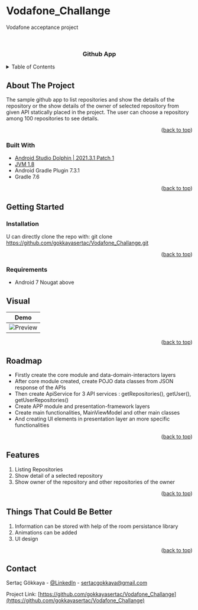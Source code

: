 # Vodafone_Challange
Vodafone acceptance project
<div id="top"></div>

<!-- PROJECT LOGO -->
<br />
<div align="center">
<h3 align="center">Github App</h3>

</div>



<!-- TABLE OF CONTENTS -->
<details>
  <summary>Table of Contents</summary>
  <ol>
    <li>
      <a href="#about-the-project">About The Project</a>
      <ul>
        <li><a href="#built-with">Built With</a></li>
      </ul>
    </li>
    <li>
      <a href="#getting-started">Getting Started</a>
      <ul>
        <li><a href="#installation">Installation</a></li>
      </ul>
    </li>
    <li><a href="#visual">Usage</a></li>
    <li><a href="#roadmap">Roadmap</a></li>
    <li><a href="#contact">Contact</a></li>
  </ol>
</details>



<!-- ABOUT THE PROJECT -->
## About The Project

The sample github app to list repositories and show the details of the repository or the show details of the owner of selected repository from given API statically placed in the project. The user can choose a repository among 100 repositories to see details.

<p align="right">(<a href="#top">back to top</a>)</p>



### Built With

* [Android Studio Dolphin | 2021.3.1 Patch 1](https://developer.android.com/studio/releases)
* [JVM 1.8](https://www.java.com/en/download/manual.jsp)
* Android Gradle Plugin 7.3.1
* Gradle 7.6
<p align="right">(<a href="#top">back to top</a>)</p>



<!-- GETTING STARTED -->
## Getting Started

### Installation
U can directly clone the repo with:
git clone https://github.com/gokkayasertac/Vodafone_Challange.git

<p align="right">(<a href="#top">back to top</a>)</p>

### Requirements

* Android 7 Nougat above

<!-- USAGE EXAMPLES -->
## Visual
| Demo |  
| --- | 
| ![Preview](app.gif) | 

<p align="right">(<a href="#top">back to top</a>)</p>



<!-- ROADMAP -->
## Roadmap

- Firstly create the core module and data-domain-interactors layers
- After core module created, create POJO data classes from JSON response of the APIs
- Then create ApiService for 3 API services : getRepositories(), getUser(), getUserRepositories()
- Create APP module and presentation-framework layers
- Create main functionalities, MainViewModel and other main classes
- And creating UI elements in presentation layer an more specific functionalities

<p align="right">(<a href="#top">back to top</a>)</p>



<!-- FEATURES -->
## Features
1. Listing Repositories
2. Show detail of a selected repository
3. Show owner of the repository and other repositories of the owner

<p align="right">(<a href="#top">back to top</a>)</p>


<!-- THINGS THAT COULD BE BETTER -->
## Things That Could Be Better
1. Information can be stored with help of the room persistance library
2. Animations can be added
3. UI design

<p align="right">(<a href="#top">back to top</a>)</p>

<!-- CONTACT -->
## Contact

Sertaç Gökkaya - [@LinkedIn](https://www.linkedin.com/in/sertacgokkaya/) - sertacgokkaya@gmail.com

Project Link: [https://github.com/gokkayasertac/Vodafone_Challange](https://github.com/gokkayasertac/Vodafone_Challange)


<!-- MARKDOWN LINKS & IMAGES -->
<!-- https://www.markdownguide.org/basic-syntax/#reference-style-links -->
